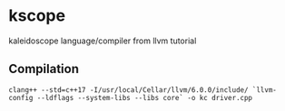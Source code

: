 # kscope
kaleidoscope language/compiler from llvm tutorial

## Compilation
```
clang++ --std=c++17 -I/usr/local/Cellar/llvm/6.0.0/include/ `llvm-config --ldflags --system-libs --libs core` -o kc driver.cpp
```
